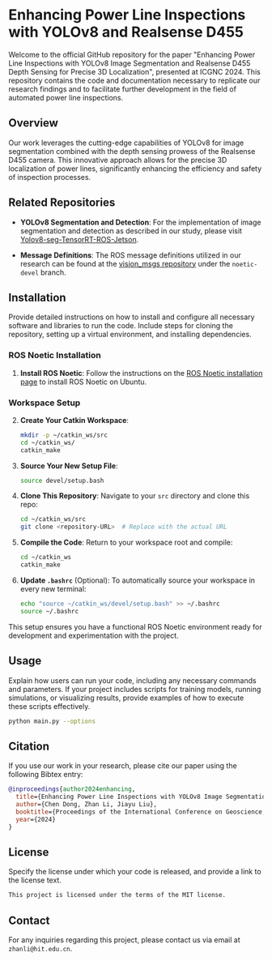 # Enhancing Power Line Inspections with YOLOv8 and Realsense D455

Welcome to the official GitHub repository for the paper "Enhancing Power Line Inspections with YOLOv8 Image Segmentation and Realsense D455 Depth Sensing for Precise 3D Localization", presented at ICGNC 2024. This repository contains the code and documentation necessary to replicate our research findings and to facilitate further development in the field of automated power line inspections.

## Overview

Our work leverages the cutting-edge capabilities of YOLOv8 for image segmentation combined with the depth sensing prowess of the Realsense D455 camera. This innovative approach allows for the precise 3D localization of power lines, significantly enhancing the efficiency and safety of inspection processes.

## Related Repositories

- **YOLOv8 Segmentation and Detection**: For the implementation of image segmentation and detection as described in our study, please visit [Yolov8-seg-TensorRT-ROS-Jetson](https://github.com/4399chen/Yolov8-seg-TensorRT-ROS-Jetson).

- **Message Definitions**: The ROS message definitions utilized in our research can be found at the [vision_msgs repository](https://github.com/ros-perception/vision_msgs/tree/noetic-devel) under the `noetic-devel` branch.

## Installation

Provide detailed instructions on how to install and configure all necessary software and libraries to run the code. Include steps for cloning the repository, setting up a virtual environment, and installing dependencies.

### ROS Noetic Installation

1. **Install ROS Noetic**: Follow the instructions on the [ROS Noetic installation page](http://wiki.ros.org/noetic/Installation) to install ROS Noetic on Ubuntu.

### Workspace Setup

2. **Create Your Catkin Workspace**:
   ```bash
   mkdir -p ~/catkin_ws/src
   cd ~/catkin_ws/
   catkin_make
   ```

3. **Source Your New Setup File**:
   ```bash
   source devel/setup.bash
   ```

4. **Clone This Repository**:
   Navigate to your `src` directory and clone this repo:
   ```bash
   cd ~/catkin_ws/src
   git clone <repository-URL>  # Replace with the actual URL
   ```

5. **Compile the Code**:
   Return to your workspace root and compile:
   ```bash
   cd ~/catkin_ws
   catkin_make
   ```

6. **Update `.bashrc`** (Optional):
   To automatically source your workspace in every new terminal:
   ```bash
   echo "source ~/catkin_ws/devel/setup.bash" >> ~/.bashrc
   source ~/.bashrc
   ```

This setup ensures you have a functional ROS Noetic environment ready for development and experimentation with the project.

## Usage

Explain how users can run your code, including any necessary commands and parameters. If your project includes scripts for training models, running simulations, or visualizing results, provide examples of how to execute these scripts effectively.

```bash
python main.py --options
```

## Citation

If you use our work in your research, please cite our paper using the following Bibtex entry:

```bibtex
@inproceedings{author2024enhancing,
  title={Enhancing Power Line Inspections with YOLOv8 Image Segmentation and Realsense D455 Depth Sensing for Precise 3D Localization},
  author={Chen Dong, Zhan Li, Jiayu Liu},
  booktitle={Proceedings of the International Conference on Geoscience, Navigational Computing and Cybernetics (ICGNC)},
  year={2024}
}
```

## License

Specify the license under which your code is released, and provide a link to the license text.

```markdown
This project is licensed under the terms of the MIT license.
```

## Contact

For any inquiries regarding this project, please contact us via email at `zhanli@hit.edu.cn`.


